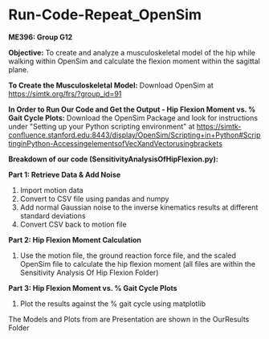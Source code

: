 # Run-Code-Repeat_OpenSim
**ME396: Group G12**

**Objective:** To create and analyze a musculoskeletal model of the hip while walking within OpenSim and calculate the flexion moment within the sagittal plane.

**To Create the Musculoskeletal Model:** Download OpenSim at https://simtk.org/frs/?group_id=91

**In Order to Run Our Code and Get the Output - Hip Flexion Moment vs. % Gait Cycle Plots:** Download the OpenSim Package and look for instructions under "Setting up your Python scripting environment" at https://simtk-confluence.stanford.edu:8443/display/OpenSim/Scripting+in+Python#ScriptinginPython-AccessingelementsofVecXandVectorusingbrackets

**Breakdown of our code (SensitivityAnalysisOfHipFlexion.py):**

**Part 1: Retrieve Data & Add Noise**
1. Import motion data
2. Convert to CSV file using pandas and numpy
3. Add normal Gaussian noise to the inverse kinematics results at different standard deviations
4. Convert CSV back to motion file
   
**Part 2: Hip Flexion Moment Calculation**
1. Use the motion file, the ground reaction force file, and the scaled OpenSim file to calculate the hip flexion moment (all files are within the Sensitivity Analysis Of Hip Flexion Folder)
   
**Part 3: Hip Flexion Moment vs. % Gait Cycle Plots**
1. Plot the results against the % gait cycle using matplotlib

The Models and Plots from are Presentation are shown in the OurResults Folder
